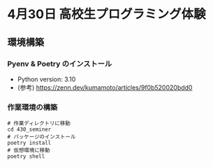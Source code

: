 # 4月30日 高校生プログラミング体験
## 環境構築
### Pyenv & Poetry のインストール
- Python version: 3.10
- (参考) https://zenn.dev/kumamoto/articles/9f0b520020bdd0

### 作業環境の構築
```
# 作業ディレクトリに移動
cd 430_seminer
# パッケージのインストール
poetry install
# 仮想環境に移動
poetry shell
```
